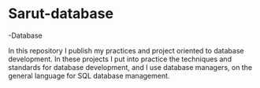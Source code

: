 # Sarut-database
-Database 

In this repository I publish my practices and project oriented to database development.
In these projects I put into practice the techniques and standards for database development, and I use database managers, on the general language for SQL database management.
